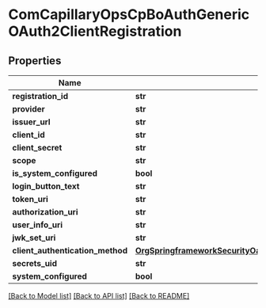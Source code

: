 # ComCapillaryOpsCpBoAuthGenericOAuth2ClientRegistration

## Properties
Name | Type | Description | Notes
------------ | ------------- | ------------- | -------------
**registration_id** | **str** |  | 
**provider** | **str** |  | 
**issuer_url** | **str** |  | [optional] 
**client_id** | **str** |  | 
**client_secret** | **str** |  | 
**scope** | **str** |  | 
**is_system_configured** | **bool** |  | [optional] 
**login_button_text** | **str** |  | 
**token_uri** | **str** |  | 
**authorization_uri** | **str** |  | 
**user_info_uri** | **str** |  | 
**jwk_set_uri** | **str** |  | 
**client_authentication_method** | [**OrgSpringframeworkSecurityOauth2CoreClientAuthenticationMethod**](OrgSpringframeworkSecurityOauth2CoreClientAuthenticationMethod.md) |  | [optional] 
**secrets_uid** | **str** |  | [optional] 
**system_configured** | **bool** |  | [optional] 

[[Back to Model list]](../README.md#documentation-for-models) [[Back to API list]](../README.md#documentation-for-api-endpoints) [[Back to README]](../README.md)

